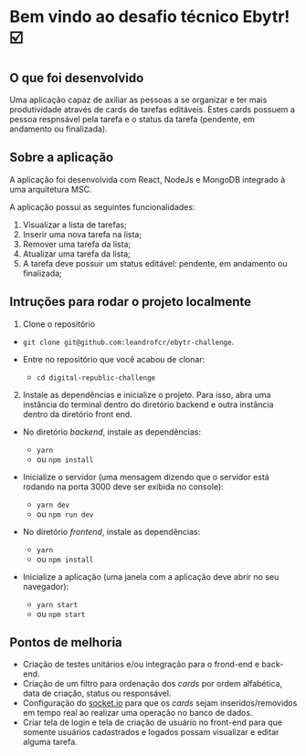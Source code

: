 # Bem vindo ao desafio técnico Ebytr! :ballot_box_with_check:

## O que foi desenvolvido

Uma aplicação capaz de axiliar as pessoas  a se organizar e ter mais produtividade através de cards de tarefas editáveis. Estes cards possuem a pessoa respnsável pela tarefa e o status da tarefa (pendente, em andamento ou finalizada).


## Sobre a aplicação

A aplicação foi desenvolvida com React, NodeJs e MongoDB integrado à uma arquitetura MSC.

A aplicação possui as seguintes funcionalidades:


1. Visualizar a lista de tarefas;
2. Inserir uma nova tarefa na lista;
3. Remover uma tarefa da lista;
4. Atualizar uma tarefa da lista;
5. A tarefa deve possuir um status editável: pendente, em andamento ou finalizada;


## Intruções para rodar o projeto localmente

1. Clone o repositório
  * `git clone git@github.com:leandrofcr/ebytr-challenge`.

  * Entre no repositório que você acabou de clonar:
    * `cd digital-republic-challenge`


2. Instale as dependências e inicialize o projeto. Para isso, abra uma instância do terminal dentro do diretório backend e outra instância dentro da diretório front end.
  * No diretório *backend*, instale as dependências:
    * `yarn`
    * ou `npm install`
  * Inicialize o servidor (uma mensagem dizendo que o servidor está rodando na porta 3000 deve ser exibida no console):
    * `yarn dev`
    * ou `npm run dev`


* No diretório *frontend*, instale as dependências:
    * `yarn`
    * ou `npm install`
 * Inicialize a aplicação (uma janela com a aplicação deve abrir no seu navegador):
    * `yarn start`
    * ou `npm start`



## Pontos de melhoria

- Criação de testes unitários e/ou integração para o frond-end e back-end.
- Criação de um filtro para ordenação dos *cards* por ordem alfabética, data de criação, status ou responsável.
- Configuração do [socket.io](https://socket.io/) para que os *cards* sejam inseridos/removidos em tempo real ao realizar uma operação no banco de dados.
- Criar tela de login e tela de criação de usuário no front-end para que somente usuários cadastrados e logados possam visualizar e editar alguma tarefa.
